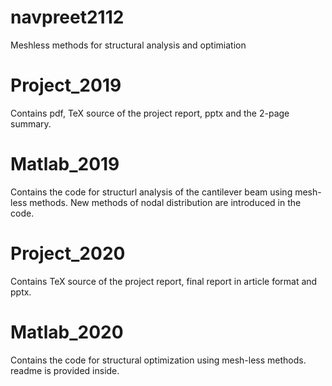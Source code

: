 # navpreet2112
Meshless methods for structural analysis and optimiation

# Project_2019
Contains pdf, TeX source of the project report, pptx and the 2-page summary.

# Matlab_2019
Contains the code for structurl analysis of the cantilever beam using mesh-less methods.
New methods of nodal distribution are introduced in the code.

# Project_2020
Contains TeX source of the project report, final report in article format and pptx.

# Matlab_2020
Contains the code for structural optimization using mesh-less methods.
readme is provided inside.
